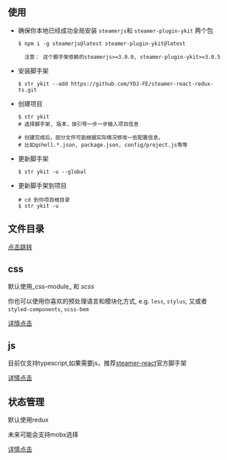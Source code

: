 
## 使用

- 确保你本地已经成功全局安装 `steamerjs`和 `steamer-plugin-ykit` 两个包

    ``` shell
    $ npm i -g steamerjs@latest steamer-plugin-ykit@latest
    ```

        注意： 这个脚手架依赖的steamerjs>=3.0.0, steamer-plugin-ykit>=3.0.5

- 安装脚手架

    ``` shell
    $ str ykit --add https://github.com/YDJ-FE/steamer-react-redux-ts.git

- 创建项目

    ``` shell
    $ str ykit 
    # 选择脚手架, 版本，按引导一步一步输入项目信息

    # 创建完成后，部分文件可能根据实际情况修改一些配置信息，
    # 比如qshell.*.json, package.json, config/project.js等等
    ```

- 更新脚手架

    ``` shell
    $ str ykit -u --global
    ```
- 更新脚手架到项目
   ``` shell
   # cd 到你项目根目录
   $ str ykit -u
   ``` 



## 文件目录

[点击跳转](./tree.md)


## css 

默认使用_css-module_ 和 _scss_

你也可以使用你喜欢的预处理语言和模块化方式, e.g. `less`, `stylus`, 又或者`styled-components`, `scss-bem`

[详情点击](./css.md)

## js

目前仅支持typescript,如果需要js，推荐[steamer-react](https://github.com/steamerjs/steamer-react)官方脚手架

[详情点击](./js.md)

## 状态管理

默认使用redux

未来可能会支持mobx选择

[详情点击](./store.md)



